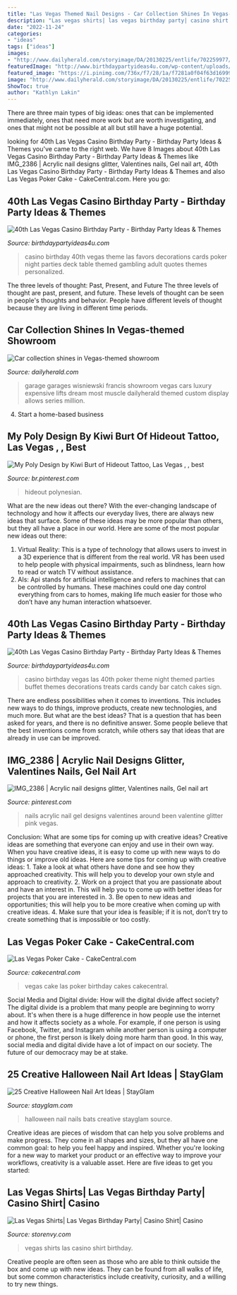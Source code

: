 ```yaml
---
title: "Las Vegas Themed Nail Designs - Car Collection Shines In Vegas-themed Showroom"
description: "Las vegas shirts| las vegas birthday party| casino shirt| casino"
date: "2022-11-24"
categories:
- "ideas"
tags: ["ideas"]
images:
- "http://www.dailyherald.com/storyimage/DA/20130225/entlife/702259977/EP/1/6/EP-702259977.jpg&amp;updated=201302221518&amp;MaxW=800&amp;maxH=800&amp;noborder"
featuredImage: "http://www.birthdaypartyideas4u.com/wp-content/uploads/2015/02/poker-themed-treats-366x550.jpg"
featured_image: "https://i.pinimg.com/736x/f7/28/1a/f7281a0f04f63d16999b9178da5bd320--vegas-nail-art-las-vegas-nails.jpg"
image: "http://www.dailyherald.com/storyimage/DA/20130225/entlife/702259977/EP/1/6/EP-702259977.jpg&amp;updated=201302221518&amp;MaxW=800&amp;maxH=800&amp;noborder"
ShowToc: true
author: "Kathlyn Lakin"
---
```



There are three main types of big ideas: ones that can be implemented immediately, ones that need more work but are worth investigating, and ones that might not be possible at all but still have a huge potential.

	

		
looking for 40th Las Vegas Casino Birthday Party - Birthday Party Ideas &amp; Themes you've came to the right web. We have 8 Images about 40th Las Vegas Casino Birthday Party - Birthday Party Ideas &amp; Themes like IMG_2386 | Acrylic nail designs glitter, Valentines nails, Gel nail art, 40th Las Vegas Casino Birthday Party - Birthday Party Ideas &amp; Themes and also Las Vegas Poker Cake - CakeCentral.com. Here you go:
		
    
## 40th Las Vegas Casino Birthday Party - Birthday Party Ideas &amp; Themes

<img loading=lazy src="http://www.birthdaypartyideas4u.com/wp-content/uploads/2015/02/adult-40th-las-vegas-casino-birthday-party-ideas-decorations-poker-take-home-gift-party-favors-table-550x412.jpg" onerror="this.onerror=null;this.src='https://tse3.mm.bing.net/th?id=OIP.jtQJ-0AP3EddEPZ3lVliiwHaFj&amp;pid=15.1';" alt="40th Las Vegas Casino Birthday Party - Birthday Party Ideas &amp; Themes">

_Source: birthdaypartyideas4u.com_

>casino birthday 40th vegas theme las favors decorations cards poker night parties deck table themed gambling adult quotes themes personalized. 

	

The three levels of thought: Past, Present, and Future
The three levels of thought are past, present, and future. These levels of thought can be seen in people's thoughts and behavior. People have different levels of thought because they are living in different time periods.

    
## Car Collection Shines In Vegas-themed Showroom

<img loading=lazy src="http://www.dailyherald.com/storyimage/DA/20130225/entlife/702259977/EP/1/6/EP-702259977.jpg&amp;updated=201302221518&amp;MaxW=800&amp;maxH=800&amp;noborder" onerror="this.onerror=null;this.src='https://tse1.mm.bing.net/th?id=OIP.s8nGMcd-RrEw7c-aQBo6xQHaE6&amp;pid=15.1';" alt="Car collection shines in Vegas-themed showroom">

_Source: dailyherald.com_

>garage garages wisniewski francis showroom vegas cars luxury expensive lifts dream most muscle dailyherald themed custom display allows series million. 

	

4. Start a home-based business

    
## My Poly Design By Kiwi Burt Of Hideout Tattoo, Las Vegas , , Best

<img loading=lazy src="https://i.pinimg.com/736x/7e/81/fb/7e81fbdda9bb313a57e1adb2fbc9d016.jpg" onerror="this.onerror=null;this.src='https://tse3.mm.bing.net/th?id=OIP.Wua5OCzxOMnqMiGdrrSdkwHaJ4&amp;pid=15.1';" alt="My Poly Design by Kiwi Burt of Hideout Tattoo, Las Vegas , , best">

_Source: br.pinterest.com_

>hideout polynesian. 

	

What are the new ideas out there?
With the ever-changing landscape of technology and how it affects our everyday lives, there are always new ideas that surface. Some of these ideas may be more popular than others, but they all have a place in our world. Here are some of the most popular new ideas out there: 
1. Virtual Reality: This is a type of technology that allows users to invest in a 3D experience that is different from the real world. VR has been used to help people with physical impairments, such as blindness, learn how to read or watch TV without assistance. 
2. AIs: Api stands for artificial intelligence and refers to machines that can be controlled by humans. These machines could one day control everything from cars to homes, making life much easier for those who don’t have any human interaction whatsoever. 

    
## 40th Las Vegas Casino Birthday Party - Birthday Party Ideas &amp; Themes

<img loading=lazy src="http://www.birthdaypartyideas4u.com/wp-content/uploads/2015/02/poker-themed-treats-366x550.jpg" onerror="this.onerror=null;this.src='https://tse2.mm.bing.net/th?id=OIP.JtqAkXB5Ioy0lTyuYPtDwAHaLI&amp;pid=15.1';" alt="40th Las Vegas Casino Birthday Party - Birthday Party Ideas &amp; Themes">

_Source: birthdaypartyideas4u.com_

>casino birthday vegas las 40th poker theme night themed parties buffet themes decorations treats cards candy bar catch cakes sign. 

	

There are endless possibilities when it comes to inventions. This includes new ways to do things, improve products, create new technologies, and much more. But what are the best ideas? That is a question that has been asked for years, and there is no definitive answer. Some people believe that the best inventions come from scratch, while others say that ideas that are already in use can be improved.

    
## IMG_2386 | Acrylic Nail Designs Glitter, Valentines Nails, Gel Nail Art

<img loading=lazy src="https://i.pinimg.com/736x/f7/28/1a/f7281a0f04f63d16999b9178da5bd320--vegas-nail-art-las-vegas-nails.jpg" onerror="this.onerror=null;this.src='https://tse1.mm.bing.net/th?id=OIP.CX4C3TwD78UZahj_UUWOcwHaJ3&amp;pid=15.1';" alt="IMG_2386 | Acrylic nail designs glitter, Valentines nails, Gel nail art">

_Source: pinterest.com_

>nails acrylic nail gel designs valentines around been valentine glitter pink vegas. 

	

Conclusion: What are some tips for coming up with creative ideas?
Creative ideas are something that everyone can enjoy and use in their own way. When you have creative ideas, it is easy to come up with new ways to do things or improve old ideas. Here are some tips for coming up with creative ideas: 1. Take a look at what others have done and see how they approached creativity. This will help you to develop your own style and approach to creativity. 2. Work on a project that you are passionate about and have an interest in. This will help you to come up with better ideas for projects that you are interested in. 3. Be open to new ideas and opportunities; this will help you to be more creative when coming up with creative ideas. 4. Make sure that your idea is feasible; if it is not, don’t try to create something that is impossible or too costly. 
    
## Las Vegas Poker Cake - CakeCentral.com

<img loading=lazy src="https://cdn001.cakecentral.com/gallery/2015/03/900_747760vHqZ_las-vegas-poker-cake.jpg" onerror="this.onerror=null;this.src='https://tse4.mm.bing.net/th?id=OIP.fUKWDbe_yce_kn1CBebtcwHaJ6&amp;pid=15.1';" alt="Las Vegas Poker Cake - CakeCentral.com">

_Source: cakecentral.com_

>vegas cake las poker birthday cakes cakecentral. 

	

Social Media and Digital divide: How will the digital divide affect society?
The digital divide is a problem that many people are beginning to worry about. It's when there is a huge difference in how people use the internet and how it affects society as a whole. For example, if one person is using Facebook, Twitter, and Instagram while another person is using a computer or phone, the first person is likely doing more harm than good. In this way, social media and digital divide have a lot of impact on our society. The future of our democracy may be at stake.

    
## 25 Creative Halloween Nail Art Ideas | StayGlam

<img loading=lazy src="https://stayglam.com/wp-content/uploads/2016/09/aconail_12o2_14295316_323938027952814_596994905_n.jpg" onerror="this.onerror=null;this.src='https://tse4.mm.bing.net/th?id=OIP.mPQVtZyzjxXbqNHVE_unlAHaHa&amp;pid=15.1';" alt="25 Creative Halloween Nail Art Ideas | StayGlam">

_Source: stayglam.com_

>halloween nail nails bats creative stayglam source. 

	

Creative ideas are pieces of wisdom that can help you solve problems and make progress. They come in all shapes and sizes, but they all have one common goal: to help you feel happy and inspired. Whether you're looking for a new way to market your product or an effective way to improve your workflows, creativity is a valuable asset. Here are five ideas to get you started: 

    
## Las Vegas Shirts| Las Vegas Birthday Party| Casino Shirt| Casino

<img loading=lazy src="http://d3u67r7pp2lrq5.cloudfront.net/product_photos/80576638/file_002a7969b3_large.png" onerror="this.onerror=null;this.src='https://tse3.mm.bing.net/th?id=OIP.IBL38_CyvR1A5qZi0q8tlQHaIF&amp;pid=15.1';" alt="Las Vegas Shirts| Las Vegas Birthday Party| Casino Shirt| Casino">

_Source: storenvy.com_

>vegas shirts las casino shirt birthday. 

	

Creative people are often seen as those who are able to think outside the box and come up with new ideas. They can be found from all walks of life, but some common characteristics include creativity, curiosity, and a willing to try new things.

